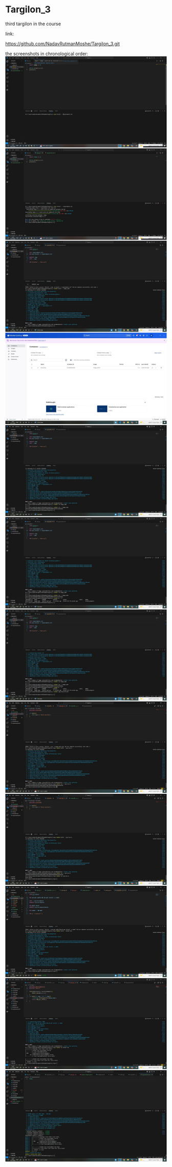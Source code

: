 # Targilon_3

third targilon in the course

link:

https://github.com/NadavRutmanMoshe/Targilon_3.git

the screenshots  in chronological order:
![test](./proof/pic1.jpg)
![test](./proof/pic2.jpg)
![test](./proof/pic3.jpg)
![test](./proof/pic4.jpg)
![test](./proof/pic5.jpg)
![test](./proof/pic6.jpg)
![test](./proof/pic7.jpg)
![test](./proof/pic8.jpg)
![test](./proof/pic9.jpg)
![test](./proof/pic10.jpg)
![test](./proof/pic11.jpg)
![test](./proof/pic12.jpg)